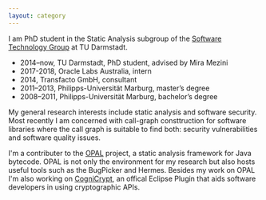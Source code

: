 ```yaml
---
layout: category
---
```


I am PhD student in the Static Analysis subgroup of the [Software Technology Group][1] at TU Darmstadt.

* 2014–now, TU Darmstadt, PhD student, advised by Mira Mezini
* 2017-2018, Oracle Labs Australia, intern
* 2014, Transfacto GmbH, consultant
* 2011–2013, Philipps-Universität Marburg, master’s degree
* 2008–2011, Philipps-Universität Marburg, bachelor’s degree

My general research interests include static analysis and software security.
Most recently I am concerned with call-graph consttruction for software libraries where the call graph is suitable to find both:
security vulnerabilities and software quality issues.

I'm a contributer to the [OPAL][2] project, a static analysis framework for Java bytecode.
OPAL is not only the environment for my research but also hosts useful tools such as the BugPicker and Hermes.
Besides my work on OPAL I'm also working on [CogniCrypt][3], an offical Eclipse Plugin that aids software developers in using cryptographic APIs.

[1]: http://www.stg.tu-darmstadt.de/
[2]: http://www.opal-project.de/
[3]: https://projects.eclipse.org/projects/technology.cognicrypt
